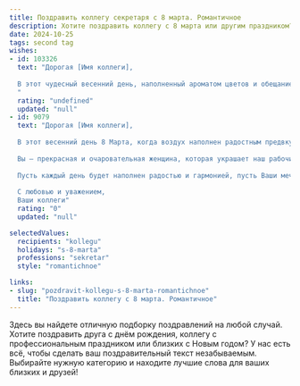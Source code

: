 ```yaml
---
title: Поздравить коллегу секретаря с 8 марта. Романтичное
description: Хотите поздравить коллегу с 8 марта или другим праздником? Наш ИИ создаст незабываемое поздравление, а вы обязательно выделитесь среди других.  
date: 2024-10-25
tags: second tag
wishes:
- id: 103326
  text: "Дорогая [Имя коллеги],
  
  В этот чудесный весенний день, наполненный ароматом цветов и обещанием новых надежд, позвольте от всей души поздравить Вас с 8 Марта!  Вы – не просто секретарь, а настоящая фея нашего офиса, которая с лёгкостью справляется со всеми задачами и создаёт вокруг себя атмосферу уюта и гармонии. Ваша грация, очарование и невероятная организованность – это настоящее вдохновение для нас всех. Желаю Вам в этот день  ощутить всю полноту счастья, любви и  нежности,  чтобы Ваши мечты сбывались, а сердце пело от радости. Пусть весна принесёт Вам много ярких моментов и незабываемых впечатлений! С праздником!
  "
  rating: "undefined"
  updated: "null"
- id: 9079
  text: "Дорогая [Имя коллеги],
  
  В этот весенний день 8 Марта, когда воздух наполнен радостным предвкушением, позвольте от всей души поздравить Вас с Международным женским днем!
  
  Вы – прекрасная и очаровательная женщина, которая украшает наш рабочий коллектив своей улыбкой и добротой. Ваша самоотверженность и профессионализм вдохновляют каждого из нас. Сегодня, в Ваш особенный день, мы хотим выразить нашу искреннюю признательность и восхищение.
  
  Пусть каждый день будет наполнен радостью и гармонией, пусть Ваши мечты сбываются, а рядом всегда будут любящие люди. Пусть весеннее солнце согревает Вашу душу и дарит Вам бесконечное счастье и благополучие.
  
  С любовью и уважением,
  Ваши коллеги"
  rating: "0"
  updated: "null"

selectedValues:
  recipients: "kollegu"
  holidays: "s-8-marta"
  professions: "sekretar"
  style: "romantichnoe"

links:
- slug: "pozdravit-kollegu-s-8-marta-romantichnoe"
  title: "Поздравить коллегу с 8 марта. Романтичное"
---
```


Здесь вы найдете отличную подборку поздравлений на любой случай. 
Хотите поздравить друга с днём рождения, коллегу с профессиональным праздником или близких с Новым годом? У нас есть всё, чтобы сделать ваш поздравительный текст незабываемым. Выбирайте нужную категорию и находите лучшие слова для ваших близких и друзей!
